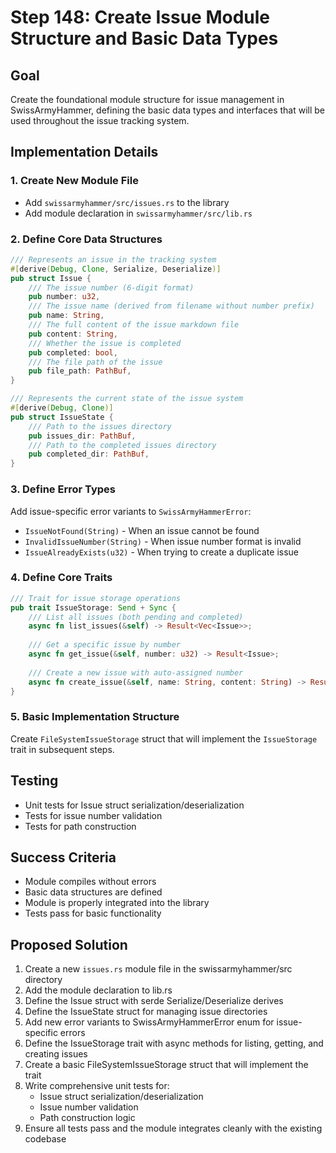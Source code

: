 # Step 148: Create Issue Module Structure and Basic Data Types

## Goal
Create the foundational module structure for issue management in SwissArmyHammer, defining the basic data types and interfaces that will be used throughout the issue tracking system.

## Implementation Details

### 1. Create New Module File
- Add `swissarmyhammer/src/issues.rs` to the library
- Add module declaration in `swissarmyhammer/src/lib.rs`

### 2. Define Core Data Structures

```rust
/// Represents an issue in the tracking system
#[derive(Debug, Clone, Serialize, Deserialize)]
pub struct Issue {
    /// The issue number (6-digit format)
    pub number: u32,
    /// The issue name (derived from filename without number prefix)
    pub name: String,
    /// The full content of the issue markdown file
    pub content: String,
    /// Whether the issue is completed
    pub completed: bool,
    /// The file path of the issue
    pub file_path: PathBuf,
}

/// Represents the current state of the issue system
#[derive(Debug, Clone)]
pub struct IssueState {
    /// Path to the issues directory
    pub issues_dir: PathBuf,
    /// Path to the completed issues directory
    pub completed_dir: PathBuf,
}
```

### 3. Define Error Types
Add issue-specific error variants to `SwissArmyHammerError`:
- `IssueNotFound(String)` - When an issue cannot be found
- `InvalidIssueNumber(String)` - When issue number format is invalid
- `IssueAlreadyExists(u32)` - When trying to create a duplicate issue

### 4. Define Core Traits

```rust
/// Trait for issue storage operations
pub trait IssueStorage: Send + Sync {
    /// List all issues (both pending and completed)
    async fn list_issues(&self) -> Result<Vec<Issue>>;
    
    /// Get a specific issue by number
    async fn get_issue(&self, number: u32) -> Result<Issue>;
    
    /// Create a new issue with auto-assigned number
    async fn create_issue(&self, name: String, content: String) -> Result<Issue>;
}
```

### 5. Basic Implementation Structure
Create `FileSystemIssueStorage` struct that will implement the `IssueStorage` trait in subsequent steps.

## Testing
- Unit tests for Issue struct serialization/deserialization
- Tests for issue number validation
- Tests for path construction

## Success Criteria
- Module compiles without errors
- Basic data structures are defined
- Module is properly integrated into the library
- Tests pass for basic functionality

## Proposed Solution
1. Create a new `issues.rs` module file in the swissarmyhammer/src directory
2. Add the module declaration to lib.rs 
3. Define the Issue struct with serde Serialize/Deserialize derives
4. Define the IssueState struct for managing issue directories
5. Add new error variants to SwissArmyHammerError enum for issue-specific errors
6. Define the IssueStorage trait with async methods for listing, getting, and creating issues
7. Create a basic FileSystemIssueStorage struct that will implement the trait
8. Write comprehensive unit tests for:
   - Issue struct serialization/deserialization
   - Issue number validation 
   - Path construction logic
9. Ensure all tests pass and the module integrates cleanly with the existing codebase